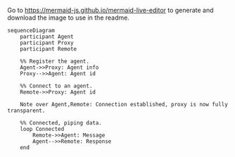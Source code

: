 Go to https://mermaid-js.github.io/mermaid-live-editor to generate and download the image to use in the readme.

```mermaid
sequenceDiagram
    participant Agent
    participant Proxy
    participant Remote

    %% Register the agent.
    Agent->>Proxy: Agent info
    Proxy-->>Agent: Agent id

    %% Connect to an agent.
    Remote->>Proxy: Agent id

    Note over Agent,Remote: Connection established, proxy is now fully transparent.

    %% Connected, piping data.
    loop Connected
        Remote->>Agent: Message
        Agent-->>Remote: Response
    end
```
